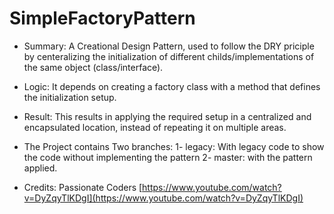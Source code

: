 # SimpleFactoryPattern

- Summary: A Creational Design Pattern, used to follow the DRY priciple by centeralizing the initialization of different childs/implementations of the same object (class/interface).

- Logic: It depends on creating a factory class with a method that defines the initialization setup.
- Result: This results in applying the required setup in a centralized and encapsulated location, instead of repeating it on multiple areas.

- The Project contains Two branches: 1- legacy: With legacy code to show the code without implementing the pattern 2- master: with the pattern applied.

- Credits: 
Passionate Coders
[https://www.youtube.com/watch?v=DyZqyTlKDgI](https://www.youtube.com/watch?v=DyZqyTlKDgI)
